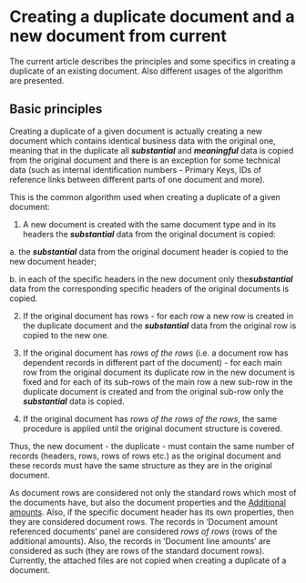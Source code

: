 # Creating a duplicate document and a new document from current


The current article describes the principles and some specifics in creating a duplicate of an existing document. Also different usages of the algorithm are presented.
 
## Basic principles

Creating a duplicate of a given document is actually creating a new document which contains identical business data with the original one, meaning that in the duplicate  all ***substantial*** and ***meaningful*** data is copied from the original document and there is an exception for some technical data (such as internal identification numbers - Primary Keys, IDs of reference links between different parts of one document and more).

This is the common algorithm used when creating a duplicate of a given document:

1. A new document is created with the same document type and in its headers the ***substantial*** data from the original document is copied:

a. the ***substantial*** data from the original document header is copied to the new document header;

b. in each of the specific headers in the new document only the***substantial*** data from the corresponding specific headers of the original documents is copied.

2. If the original document has rows - for each row a new row is created in the duplicate document and the ***substantial*** data from the original row is copied to the new one.

3. If the original document has *rows of the rows* (i.e. a document row has dependent records in different part of the document) - for each main row from the original document its duplicate row in the new document is fixed and for each of its sub-rows of the main row a new sub-row in the duplicate document is created and from the original sub-row only the ***substantial*** data is copied.

4. If the original document has *rows of the rows of the rows*, the same procedure is applied until the original document structure is covered.

Thus, the new document - the duplicate - must contain the same number of records (headers, rows, rows of rows etc.) as the original document and these records must have the same structure as they are in the original document.

As document rows are considered not only the standard rows which most of the documents have, but also the document properties and the [Additional amounts](https://docs.erp.net/tech/advanced/document-amounts/index.html). Also, if the specific document header has its own properties, then they are considered document rows. The records in ‘Document amount referenced documents’ panel are considered *rows of rows* (rows of the additional amounts). Also, the records in ‘Document line amounts’ are considered as such (they are rows of the standard document rows). Currently, the attached files are not copied when creating a duplicate of a document.


